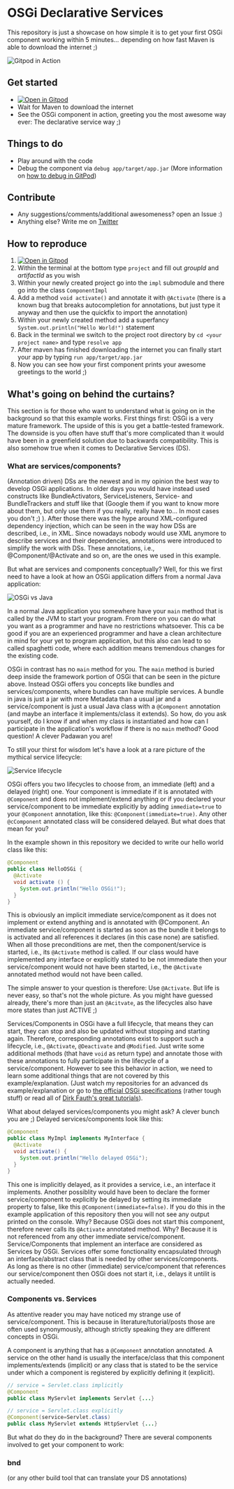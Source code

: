 # OSGi Declarative Services

This repository is just a showcase on how simple it is to get your first OSGi component working within 5 minutes... depending on how fast Maven is able to download the internet ;)

![Gitpod in Action](https://github.com/Sandared/io.jatoms.osgi.ds/blob/master/Gitpod.PNG)

## Get started
* [![Open in Gitpod](https://gitpod.io/button/open-in-gitpod.svg)](https://gitpod.io#https://github.com/Sandared/io.jatoms.osgi.ds)
* Wait for Maven to download the internet
* See the OSGi component in action, greeting you the most awesome way ever: The declarative service way ;)

## Things to do
* Play around with the code
* Debug the component via `debug app/target/app.jar` (More information on [how to debug in GitPod](https://github.com/Sandared/io.jatoms.osgi.base/blob/master/README.md#how-to-debug-an-application-without-a-main-method))

## Contribute
* Any suggestions/comments/additional awesomeness? open an Issue :)
* Anything else? Write me on [Twitter](https://twitter.com/SanfteSchorle)

## How to reproduce
1) [![Open in Gitpod](https://gitpod.io/button/open-in-gitpod.svg)](https://gitpod.io#https://github.com/Sandared/io.jatoms.osgi.base)
1) Within the terminal at the bottom type `project` and fill out *groupId* and *artifactId* as you wish
1) Within your newly created project go into the `impl` submodule and there go into the class `ComponentImpl`
1) Add a method `void activate()` and annotate it with `@Activate` (there is a known bug that breaks autocompletion for annotations, but just type it anyway and then use the quickfix to import the annotation)
1) Within your newly created method add a superfancy `System.out.println("Hello World!")` statement 
1) Back in the terminal we switch to the project root directory by `cd <your project name>` and type `resolve app` 
1) After maven has finished downloading the internet you can finally start your app by typing `run app/target/app.jar`
1) Now you can see how your first component prints your awesome greetings to the world ;)

## What's going on behind the curtains?
This section is for those who want to understand what is going on in the background so that this example works.
First things first: OSGi is a very mature framework. The upside of this is you get a battle-tested framework. The downside is you often have stuff that's more complicated than it would have been in a greenfield solution due to backwards compatibility.
This is also somehow true when it comes to Declarative Services (DS). 

### What are services/components?
(Annotation driven) DSs are the newest and in my opinion the best way to develop OSGi applications. In older days you would have instead used constructs like BundleActivators, ServiceListeners, Service- and BundleTrackers and stuff like that (Google them if you want to know more about them, but only use them if you really, really have to... In most cases you don't ;) ). After those there was the hype around XML-configured dependency injection, which can be seen in the way how DSs are described, i.e., in XML. Since nowadays nobody would use XML anymore to describe services and their dependencies, annotations were introduced to simplify the work with DSs. These annotations, i.e., @Component/@Activate and so on, are the ones we used in this example.

But what are services and components conceptually?
Well, for this we first need to have a look at how an OSGi application differs from a normal Java application:

![OSGi vs Java](https://github.com/Sandared/io.jatoms.osgi.ds/blob/master/img-osgi-vs-java.png)

In a normal Java application you somewhere have your `main` method that is called by the JVM to start your program. From there on you can do what you want as a programmer and have no restrictions whatsoever. This ca be good if you are an experienced programmer and have a clean architecture in mind for your yet to program application, but this also can lead to so called spaghetti code, where each addition means tremendous changes for the existing code.

OSGi in contrast has no `main` method for you. The `main` method is buried deep inside the framework portion of OSGi that can be seen in the picture above. Instead OSGi offers you concepts like bundles and services/components, where bundles can have multiple services. A bundle in java is just a jar with more Metadata than a usual jar and a service/component is just a usual Java class with a `@Component` annotation (and maybe an interface it implements/class it extends).
So how, do you ask yourself, do I know if and when my class is instantiated and how can I participate in the application's workflow if there is no `main` method?
Good question! A clever Padawan you are!

To still your thirst for wisdom let's have a look at a rare picture of the mythical service lifecycle:

![Service lifecycle](https://github.com/Sandared/io.jatoms.osgi.ds/blob/master/img-osgi-service-lifecycles.png)

OSGi offers you two lifecycles to choose from, an immediate (left) and a delayed (right) one. 
Your component is immediate if it is annotated with `@Component` and does not implement/extend anything or if you declared your service/component to be immediate explicitly by adding `immediate=true` to your `@Component` annotation, like this: `@Component(immediate=true)`. Any other `@cComponent` annotated class will be considered delayed. But what does that mean for you?

In the example shown in this repository we decided to write our hello world class like this:

```java
@Component
public class HelloOSGi {
  @Activate
  void activate () {
    System.out.println("Hello OSGi!");
  }
}
```

This is obviously an implicit immediate service/component as it does not implement or extend anything and is annotated with @Component. An immediate service/component is started as soon as the bundle it belongs to is activated and all references it declares (in this case none) are satisfied. When all those preconditions are met, then the component/service is started, i.e., its `@Activate` method is called. If our class would have implemented any interface or explicitly stated to be not immediate then your service/component would not have been started, i.e., the `@Activate` annotated method would not have been called. 

The simple answer to your question is therefore: Use `@Activate`. But life is never easy, so that's not the whole picture.
As you might have guessed already, there's more than just an `@Acitvate`, as the lifecycles also have more states than just ACTIVE ;)

Services/Components in OSGi have a full lifecycle, that means they can start, they can stop and also be updated without stopping and starting again. Therefore, corresponding annotations exist to support such a lifecycle, i.e., `@Activate`, `@Deactivate` and `@Modified`.
Just write some additional methods (that have `void` as return type) and annotate those with these annotations to fully participate in the lifecycle of a service/component. However to see this behavior in action, we need to learn some additional things that are not covered by this example/explanation. (Just watch my repositories for an advanced ds example/explanation or go to [the official OSGi specifications](https://osgi.org/specification/osgi.core/7.0.0/) (rather tough stuff) or read all of [Dirk Fauth's great tutorials](http://blog.vogella.com/author/fipro/)).

What about delayed services/components you might ask? A clever bunch you are ;)
Delayed services/components look like this:

```java
@Component
public class MyImpl implements MyInterface {
  @Activate
  void activate() {
    System.out.println("Hello delayed OSGi");
  }
}
```
This one is implicitly delayed, as it provides a service, i.e., an interface it implements. Another possiblity would have been to declare the former service/component to explicitly be delayed by setting its immediate property to false, like this `@Component(immediate=false)`. If you do this in the example application of this repository then you will not see any output printed on the console.
Why? Because OSGi does not start this component, therefore never calls its `@Activate` annotated method. 
Why? Because it is not referenced from any other immediate service/component.
Service/Components that implement an interface are considered as Services by OSGi. Services offer some fonctionality encapsulated through an interface/abstract class that is needed by other services/components. As long as there is no other (immediate) service/component that references our service/component then OSGi does not start it, i.e., delays it untilit is actually needed.


### Components vs. Services
As attentive reader you may have noticed my strange use of service/component. This is because in literature/tutorial/posts those are often used synonymously, although strictly speaking they are different concepts in OSGi.

A component is anything that has a `@Component` annotation annotated. A service on the other hand is usually the interface/class that this component implements/extends (implicit) or any class that is stated to be the service under which a component is registered by explicitly defining it (explicit).
```java
// service = Servlet.class implicitly
@Component
public class MyServlet implements Servlet {...}

// service = Servlet.class explicitly
@Component(service=Servlet.class)
public class MyServlet extends HttpServlet {...}
```



But what do they do in the background?
There are several components involved to get your component to work:

### bnd 
(or any other build tool that can translate your DS annotations)




